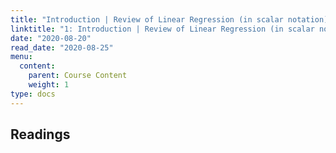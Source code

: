 ```yaml
---
title: "Introduction | Review of Linear Regression (in scalar notation) and Matrix Algebra"
linktitle: "1: Introduction | Review of Linear Regression (in scalar notation) and Matrix Algebra"
date: "2020-08-20"
read_date: "2020-08-25"
menu:
  content:
    parent: Course Content
    weight: 1
type: docs
---
```


## Readings

<!-- - The [syllabus](/syllabus/), [content](/content/), [lessons](/lesson/), [examples](/example/), and [assignments](/assigment/) pages for this class
- <i class="fas fa-book"></i> [Chapter 1](http://socviz.co/lookatdata.html) in Kieran Healy, *Data Visualization* [@Healy:2018]
- <i class="fas fa-book"></i> Chapters 2 and 3 in Alberto Cairo, *The Truthful Art* [@Cairo:2016] (*skim the introduction and chapter 1*)
- <i class="fas fa-external-link-square-alt"></i> [Study: Charts change hearts and minds better than words do](https://www.washingtonpost.com/news/wonk/wp/2018/06/15/study-charts-change-hearts-and-minds-better-than-words-do/?utm_term=.4474599c0d5e)

 -->
